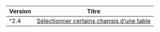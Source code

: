 | Version | Titre |
| -- | -- |
| ^2.4 | [Sélectionner certains champs d’une table](partial.html) |
